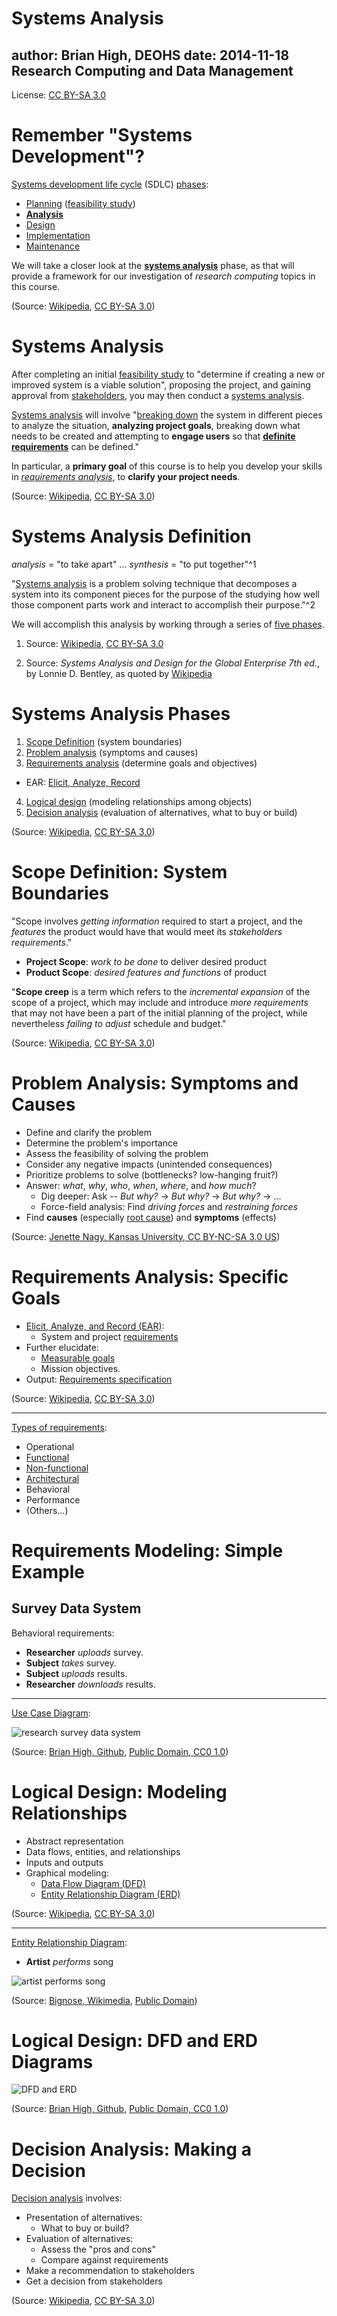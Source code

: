 Systems Analysis
========================================================
author: Brian High, DEOHS
date: 2014-11-18
Research Computing and Data Management
-------------------------------------------------------
License: [CC BY-SA 3.0](https://creativecommons.org/licenses/by-sa/3.0) 


Remember "Systems Development"?
========================================================

[Systems development life cycle](http://en.wikipedia.org/wiki/Systems_development_life_cycle) (SDLC) [phases](http://en.wikipedia.org/wiki/Systems_development_life_cycle#Phases):

* [Planning](http://en.wikipedia.org/wiki/Systems_development_life_cycle#System_investigation) ([feasibility study](http://en.wikipedia.org/wiki/Feasibility_study))
* **[Analysis](http://en.wikipedia.org/wiki/Systems_development_life_cycle#System_analysis)**
* [Design](http://en.wikipedia.org/wiki/Systems_development_life_cycle#Design)
* [Implementation](http://en.wikipedia.org/wiki/Implementation#Information_Technology_.28IT.29)
* [Maintenance](http://en.wikipedia.org/wiki/Software_maintenance)

We will take a closer look at the **[systems analysis](http://en.wikipedia.org/wiki/Systems_analysis)** phase, as that will provide a framework for our investigation of *research computing* topics in this course.

(Source: [Wikipedia](http://en.wikipedia.org/wiki/Systems_development_life_cycle), [CC BY-SA 3.0](http://en.wikipedia.org/wiki/Wikipedia:Text_of_Creative_Commons_Attribution-ShareAlike_3.0_Unported_License))

Systems Analysis
========================================================

After completing an initial [feasibility study](http://en.wikipedia.org/wiki/Feasibility_study) to "determine if creating a new or improved system is a viable solution", proposing the project, and gaining approval from [stakeholders](http://en.wikipedia.org/wiki/Project_stakeholder), you may then conduct a [systems analysis](http://en.wikipedia.org/wiki/Systems_analysis). 

[Systems analysis](http://en.wikipedia.org/wiki/Systems_analysis) will involve "[breaking down](http://en.wikipedia.org/wiki/Work_breakdown_structure) the system in different pieces to analyze the situation, **analyzing project goals**, breaking down what needs to be created and attempting to **engage users** so that **[definite requirements](http://en.wikipedia.org/wiki/Requirements_analysis)** can be defined."

In particular, a **primary goal** of this course is to help you develop your skills in *[requirements analysis](http://en.wikipedia.org/wiki/Requirements_analysis)*, to **clarify your project needs**.

(Source: [Wikipedia](http://en.wikipedia.org/wiki/Systems_development_life_cycle#System_investigation), [CC BY-SA 3.0](http://en.wikipedia.org/wiki/Wikipedia:Text_of_Creative_Commons_Attribution-ShareAlike_3.0_Unported_License))

Systems Analysis Definition
========================================================

*analysis* = "to take apart" ... *synthesis* = "to put together"^1

"[Systems analysis](http://en.wikipedia.org/wiki/Systems_analysis) is a problem solving technique that decomposes a system into its component pieces for the purpose of the studying how well those component parts work and interact to accomplish their purpose."^2

We will accomplish this analysis by working through a series of [five phases](http://en.wikipedia.org/wiki/Systems_analysis#Information_technology).

1. Source: [Wikipedia](http://en.wikipedia.org/wiki/Systems_analysis), [CC BY-SA 3.0](http://en.wikipedia.org/wiki/Wikipedia:Text_of_Creative_Commons_Attribution-ShareAlike_3.0_Unported_License)

2. Source: *Systems Analysis and Design for the Global Enterprise 7th ed.*, by Lonnie D. Bentley, as quoted by [Wikipedia](http://en.wikipedia.org/wiki/Systems_analysis)

Systems Analysis Phases
========================================================

1. [Scope Definition](http://en.wikipedia.org/wiki/Scope_%28project_management%29) (system boundaries)
2. [Problem analysis](http://en.wikipedia.org/wiki/Problem_statement) (symptoms and causes)
3. [Requirements analysis](http://en.wikipedia.org/wiki/Requirements_analysis) (determine goals and objectives)
  * EAR: [Elicit, Analyze, Record](http://en.wikipedia.org/wiki/Requirements_analysis#Overview)
4. [Logical design](http://en.wikipedia.org/wiki/Systems_design#Logical_design) (modeling relationships among objects)
5. [Decision analysis](http://en.wikipedia.org/wiki/Decision_analysis) (evaluation of alternatives, what to buy or build)

(Source: [Wikipedia](http://en.wikipedia.org/wiki/Systems_analysis#Information_technology), [CC BY-SA 3.0](http://en.wikipedia.org/wiki/Wikipedia:Text_of_Creative_Commons_Attribution-ShareAlike_3.0_Unported_License))

Scope Definition: System Boundaries
========================================================

"Scope involves *getting information* required to start a project, and the *features* the product would have that would meet its *stakeholders requirements*."

* **Project Scope**: *work to be done* to deliver desired product
* **Product Scope**: *desired features and functions* of product
    
"**Scope creep** is a term which refers to the *incremental expansion* of the scope of a project, which may include and introduce *more requirements* that may not have been a part of the initial planning of the project, while nevertheless *failing to adjust* schedule and budget."

(Source: [Wikipedia](http://en.wikipedia.org/wiki/Scope_%28project_management%29), [CC BY-SA 3.0](http://en.wikipedia.org/wiki/Wikipedia:Text_of_Creative_Commons_Attribution-ShareAlike_3.0_Unported_License))

Problem Analysis: Symptoms and Causes
========================================================

* Define and clarify the problem
* Determine the problem's importance
* Assess the feasibility of solving the problem
* Consider any negative impacts (unintended consequences)
* Prioritize problems to solve (bottlenecks? low-hanging fruit?)
* Answer: *what*, *why*, *who*, *when*, *where*, and *how much*?
  - Dig deeper: Ask -- *But why?* → *But why?* → *But why?* → ...
  - Force-field analysis: Find *driving forces* and *restraining forces*
* Find **causes** (especially [root cause](http://en.wikipedia.org/wiki/Root_cause_analysis)) and **symptoms** (effects)

(Source: [Jenette Nagy, Kansas University, CC BY-NC-SA 3.0 US](http://ctb.ku.edu/en/table-of-contents/analyze/analyze-community-problems-and-solutions/define-analyze-problem/main))

Requirements Analysis: Specific Goals
========================================================

* [Elicit, Analyze, and Record (EAR)](http://en.wikipedia.org/wiki/Requirements_analysis#Overview):
  * System and project [requirements](http://en.wikipedia.org/wiki/Requirements_analysis)
* Further elucidate:
  * [Measurable goals](http://en.wikipedia.org/wiki/Requirements_analysis#Measurable_goals)
  * Mission objectives.
* Output: [Requirements specification](http://en.wikipedia.org/wiki/Requirements_specification)

(Source: [Wikipedia](http://en.wikipedia.org/wiki/Requirements_analysis), [CC BY-SA 3.0](http://en.wikipedia.org/wiki/Wikipedia:Text_of_Creative_Commons_Attribution-ShareAlike_3.0_Unported_License))

----

[Types of requirements](http://en.wikipedia.org/wiki/Requirements_analysis#Types_of_Requirements):
* Operational
* [Functional](http://en.wikipedia.org/wiki/Functional_requirement)
* [Non-functional](http://en.wikipedia.org/wiki/Non-functional_requirement)
* [Architectural](http://en.wikipedia.org/wiki/Systems_architecture)
* Behavioral
* Performance
* (Others...)

Requirements Modeling: Simple Example
========================================================

Survey Data System
-----------------------------------
Behavioral requirements:

* **Researcher** *uploads* survey.
* **Subject** *takes* survey.
* **Subject** *uploads* results.
* **Researcher** *downloads* results.

----

[Use Case Diagram](http://en.wikipedia.org/wiki/Use_case):

![research survey data system](https://raw.githubusercontent.com/brianhigh/data-workshop/master/images/research_survey_data_system.png)

(Source: [Brian High, Github](https://github.com/brianhigh/data-workshop/blob/master/images/research_survey_data_system.png), [Public Domain, CC0 1.0](http://creativecommons.org/publicdomain/zero/1.0/))

Logical Design: Modeling Relationships
========================================================

* Abstract representation
* Data flows, entities, and relationships
* Inputs and outputs
* Graphical modeling:
  * [Data Flow Diagram (DFD)](http://en.wikipedia.org/wiki/Data_flow_diagram)
  * [Entity Relationship Diagram (ERD)](http://en.wikipedia.org/wiki/Entity%E2%80%93relationship_model)

(Source: [Wikipedia](http://en.wikipedia.org/wiki/Systems_design#Logical_design), [CC BY-SA 3.0](http://en.wikipedia.org/wiki/Wikipedia:Text_of_Creative_Commons_Attribution-ShareAlike_3.0_Unported_License))

----

[Entity Relationship Diagram](http://en.wikipedia.org/wiki/Entity%E2%80%93relationship_model):

* **Artist** *performs* song

![artist performs song](http://upload.wikimedia.org/wikipedia/commons/thumb/9/91/ERD-artist-performs-song.svg/640px-ERD-artist-performs-song.svg.png)

(Source: [Bignose, Wikimedia](http://commons.wikimedia.org/wiki/File:ERD-artist-performs-song.svg), [Public Domain](http://en.wikipedia.org/wiki/Public_domain))


Logical Design: DFD and ERD Diagrams
========================================================

![DFD and ERD](https://raw.githubusercontent.com/brianhigh/data-workshop/master/images/analysis_and_design.png)

(Source: [Brian High, Github](https://github.com/brianhigh/data-workshop/blob/master/images/analysis_and_design.png), [Public Domain, CC0 1.0](http://creativecommons.org/publicdomain/zero/1.0/))

Decision Analysis: Making a Decision
========================================================

[Decision analysis](http://en.wikipedia.org/wiki/Decision_analysis) involves:
* Presentation of alternatives:
  * What to buy or build?
* Evaluation of alternatives:
  * Assess the "pros and cons"
  * Compare against requirements
* Make a recommendation to stakeholders
* Get a decision from stakeholders

(Source: [Wikipedia](http://en.wikipedia.org/wiki/Decision_analysis), [CC BY-SA 3.0](http://en.wikipedia.org/wiki/Wikipedia:Text_of_Creative_Commons_Attribution-ShareAlike_3.0_Unported_License))
